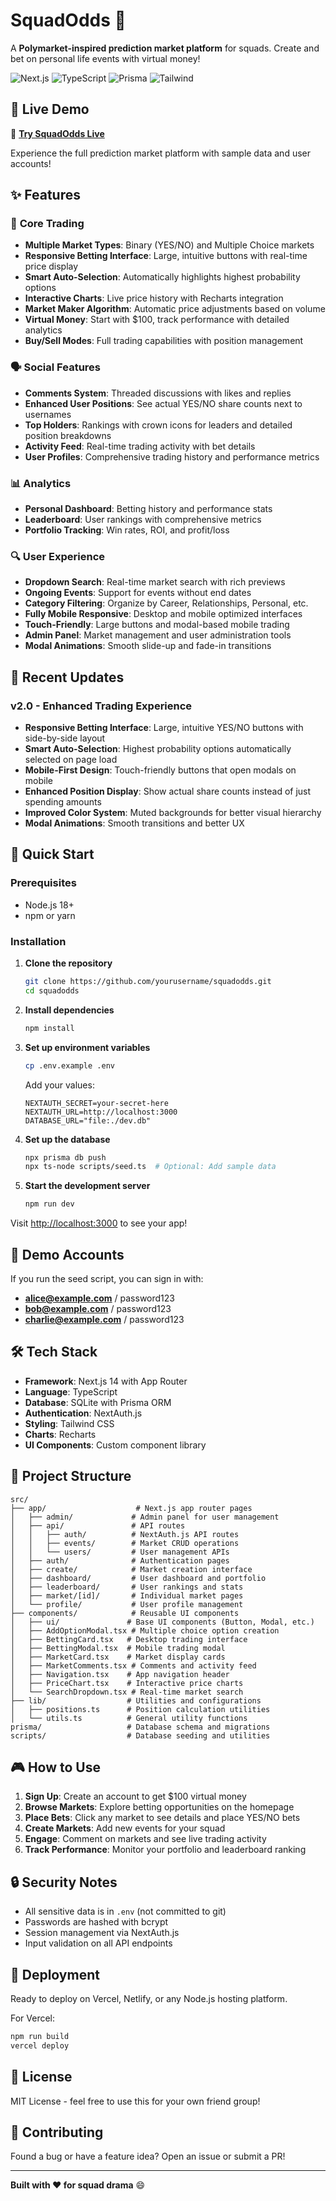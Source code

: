 # SquadOdds 🎯

A **Polymarket-inspired prediction market platform** for squads. Create and bet on personal life events with virtual money!

![Next.js](https://img.shields.io/badge/Next.js-14-black) ![TypeScript](https://img.shields.io/badge/TypeScript-blue) ![Prisma](https://img.shields.io/badge/Prisma-2D3748) ![Tailwind](https://img.shields.io/badge/Tailwind-CSS-38B2AC)

## 🌟 Live Demo

🚀 **[Try SquadOdds Live](https://squad-odds-49hcpv51i-lcooperbs-projects.vercel.app)**

Experience the full prediction market platform with sample data and user accounts!

## ✨ Features

### 🎯 **Core Trading**
- **Multiple Market Types**: Binary (YES/NO) and Multiple Choice markets
- **Responsive Betting Interface**: Large, intuitive buttons with real-time price display
- **Smart Auto-Selection**: Automatically highlights highest probability options
- **Interactive Charts**: Live price history with Recharts integration
- **Market Maker Algorithm**: Automatic price adjustments based on volume
- **Virtual Money**: Start with $100, track performance with detailed analytics
- **Buy/Sell Modes**: Full trading capabilities with position management

### 🗣️ **Social Features**
- **Comments System**: Threaded discussions with likes and replies
- **Enhanced User Positions**: See actual YES/NO share counts next to usernames
- **Top Holders**: Rankings with crown icons for leaders and detailed position breakdowns
- **Activity Feed**: Real-time trading activity with bet details
- **User Profiles**: Comprehensive trading history and performance metrics

### 📊 **Analytics**
- **Personal Dashboard**: Betting history and performance stats
- **Leaderboard**: User rankings with comprehensive metrics
- **Portfolio Tracking**: Win rates, ROI, and profit/loss

### 🔍 **User Experience**
- **Dropdown Search**: Real-time market search with rich previews
- **Ongoing Events**: Support for events without end dates
- **Category Filtering**: Organize by Career, Relationships, Personal, etc.
- **Fully Mobile Responsive**: Desktop and mobile optimized interfaces
- **Touch-Friendly**: Large buttons and modal-based mobile trading
- **Admin Panel**: Market management and user administration tools
- **Modal Animations**: Smooth slide-up and fade-in transitions

## 🎉 Recent Updates

### v2.0 - Enhanced Trading Experience
- **Responsive Betting Interface**: Large, intuitive YES/NO buttons with side-by-side layout
- **Smart Auto-Selection**: Highest probability options automatically selected on page load
- **Mobile-First Design**: Touch-friendly buttons that open modals on mobile
- **Enhanced Position Display**: Show actual share counts instead of just spending amounts
- **Improved Color System**: Muted backgrounds for better visual hierarchy
- **Modal Animations**: Smooth transitions and better UX

## 🚀 Quick Start

### Prerequisites
- Node.js 18+
- npm or yarn

### Installation

1. **Clone the repository**
   ```bash
   git clone https://github.com/yourusername/squadodds.git
   cd squadodds
   ```

2. **Install dependencies**
   ```bash
   npm install
   ```

3. **Set up environment variables**
   ```bash
   cp .env.example .env
   ```
   
   Add your values:
   ```env
   NEXTAUTH_SECRET=your-secret-here
   NEXTAUTH_URL=http://localhost:3000
   DATABASE_URL="file:./dev.db"
   ```

4. **Set up the database**
   ```bash
   npx prisma db push
   npx ts-node scripts/seed.ts  # Optional: Add sample data
   ```

5. **Start the development server**
   ```bash
   npm run dev
   ```

Visit [http://localhost:3000](http://localhost:3000) to see your app!

## 🧪 Demo Accounts

If you run the seed script, you can sign in with:
- **alice@example.com** / password123
- **bob@example.com** / password123  
- **charlie@example.com** / password123

## 🛠️ Tech Stack

- **Framework**: Next.js 14 with App Router
- **Language**: TypeScript
- **Database**: SQLite with Prisma ORM
- **Authentication**: NextAuth.js
- **Styling**: Tailwind CSS
- **Charts**: Recharts
- **UI Components**: Custom component library

## 📁 Project Structure

```
src/
├── app/                    # Next.js app router pages
│   ├── admin/             # Admin panel for user management
│   ├── api/               # API routes
│   │   ├── auth/          # NextAuth.js API routes
│   │   ├── events/        # Market CRUD operations
│   │   └── users/         # User management APIs
│   ├── auth/              # Authentication pages
│   ├── create/            # Market creation interface
│   ├── dashboard/         # User dashboard and portfolio
│   ├── leaderboard/       # User rankings and stats
│   ├── market/[id]/       # Individual market pages
│   └── profile/           # User profile management
├── components/            # Reusable UI components
│   ├── ui/               # Base UI components (Button, Modal, etc.)
│   ├── AddOptionModal.tsx # Multiple choice option creation
│   ├── BettingCard.tsx   # Desktop trading interface
│   ├── BettingModal.tsx  # Mobile trading modal
│   ├── MarketCard.tsx    # Market display cards
│   ├── MarketComments.tsx # Comments and activity feed
│   ├── Navigation.tsx    # App navigation header
│   ├── PriceChart.tsx    # Interactive price charts
│   └── SearchDropdown.tsx # Real-time market search
├── lib/                  # Utilities and configurations
│   ├── positions.ts      # Position calculation utilities
│   └── utils.ts          # General utility functions
prisma/                   # Database schema and migrations
scripts/                  # Database seeding and utilities
```

## 🎮 How to Use

1. **Sign Up**: Create an account to get $100 virtual money
2. **Browse Markets**: Explore betting opportunities on the homepage
3. **Place Bets**: Click any market to see details and place YES/NO bets
4. **Create Markets**: Add new events for your squad
5. **Engage**: Comment on markets and see live trading activity
6. **Track Performance**: Monitor your portfolio and leaderboard ranking

## 🔒 Security Notes

- All sensitive data is in `.env` (not committed to git)
- Passwords are hashed with bcrypt
- Session management via NextAuth.js
- Input validation on all API endpoints

## 🚀 Deployment

Ready to deploy on Vercel, Netlify, or any Node.js hosting platform.

For Vercel:
```bash
npm run build
vercel deploy
```

## 📝 License

MIT License - feel free to use this for your own friend group!

## 🤝 Contributing

Found a bug or have a feature idea? Open an issue or submit a PR!

---

**Built with ❤️ for squad drama** 😄
